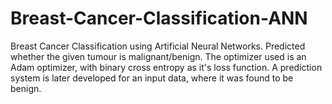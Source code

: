 # Breast-Cancer-Classification-ANN
Breast Cancer Classification using Artificial Neural Networks.
Predicted whether the given tumour is malignant/benign.
The optimizer used is an Adam optimizer, with binary cross entropy as it's loss function.
A prediction system is later developed for an input data, where it was found to be benign.
